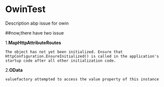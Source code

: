 # OwinTest
Description abp issue for owin

##now,there have two issue

1.**MapHttpAttributeRoutes**

    The object has not yet been initialized. Ensure that HttpConfiguration.EnsureInitialized() is called in the application's startup code after all other initialization code.
2.**OData**

    valuefactory attempted to access the value property of this instance

